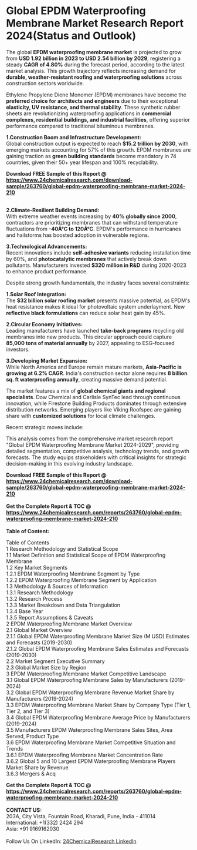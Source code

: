 <h1>Global EPDM Waterproofing Membrane Market Research Report 2024(Status and Outlook)</h1><p>The global <strong>EPDM waterproofing membrane market</strong> is projected to grow from <strong>USD 1.92 billion in 2023 to USD 2.54 billion by 2029</strong>, registering a steady <strong>CAGR of 4.80%</strong> during the forecast period, according to the latest market analysis. This growth trajectory reflects increasing demand for <strong>durable, weather-resistant roofing and waterproofing solutions</strong> across construction sectors worldwide.</p><p>Ethylene Propylene Diene Monomer (EPDM) membranes have become the <strong>preferred choice for architects and engineers</strong> due to their exceptional <strong>elasticity, UV resistance, and thermal stability</strong>. These synthetic rubber sheets are revolutionizing waterproofing applications in <strong>commercial complexes, residential buildings, and industrial facilities</strong>, offering superior performance compared to traditional bituminous membranes.</p><p><strong>1.Construction Boom and Infrastructure Development:</strong><br>
Global construction output is expected to reach <strong>$15.2 trillion by 2030</strong>, with emerging markets accounting for 57% of this growth. EPDM membranes are gaining traction as <strong>green building standards</strong> become mandatory in 74 countries, given their 50+ year lifespan and 100% recyclability.</p><div><b>Download FREE Sample of this Report @ 
            <a href="https://www.24chemicalresearch.com/download-sample/263760/global-epdm-waterproofing-membrane-market-2024-210">
            https://www.24chemicalresearch.com/download-sample/263760/global-epdm-waterproofing-membrane-market-2024-210</a></b></div><br><p><strong>2.Climate-Resilient Building Demand:</strong><br>
With extreme weather events increasing by <strong>40% globally since 2000</strong>, contractors are prioritizing membranes that can withstand temperature fluctuations from <strong>-40Â°C to 120Â°C</strong>. EPDM's performance in hurricanes and hailstorms has boosted adoption in vulnerable regions.</p><p><strong>3.Technological Advancements:</strong><br>
Recent innovations include <strong>self-adhesive variants</strong> reducing installation time by 60%, and <strong>photocatalytic membranes</strong> that actively break down pollutants. Manufacturers invested <strong>$320 million in R&amp;D</strong> during 2020-2023 to enhance product performance.</p><p>Despite strong growth fundamentals, the industry faces several constraints:</p><p><strong>1.Solar Roof Integration:</strong><br>
The <strong>$32 billion solar roofing market</strong> presents massive potential, as EPDM's heat resistance makes it ideal for photovoltaic system underlayment. New <strong>reflective black formulations</strong> can reduce solar heat gain by 45%.</p><p><strong>2.Circular Economy Initiatives:</strong><br>
Leading manufacturers have launched <strong>take-back programs</strong> recycling old membranes into new products. This circular approach could capture <strong>85,000 tons of material annually</strong> by 2027, appealing to ESG-focused investors.</p><p><strong>3.Developing Market Expansion:</strong><br>
While North America and Europe remain mature markets, <strong>Asia-Pacific is growing at 6.2% CAGR</strong>. India's construction sector alone requires <strong>8 billion sq. ft waterproofing annually</strong>, creating massive demand potential.</p><p>The market features a mix of <strong>global chemical giants and regional specialists</strong>. Dow Chemical and Carlisle SynTec lead through continuous innovation, while Firestone Building Products dominates through extensive distribution networks. Emerging players like Viking Roofspec are gaining share with <strong>customized solutions</strong> for local climate challenges.</p><p>Recent strategic moves include:</p><p>This analysis comes from the comprehensive market research report "Global EPDM Waterproofing Membrane Market 2024-2029", providing detailed segmentation, competitive analysis, technology trends, and growth forecasts. The study equips stakeholders with critical insights for strategic decision-making in this evolving industry landscape.</p><div><b>Download FREE Sample of this Report @ 
            <a href="https://www.24chemicalresearch.com/download-sample/263760/global-epdm-waterproofing-membrane-market-2024-210">
            https://www.24chemicalresearch.com/download-sample/263760/global-epdm-waterproofing-membrane-market-2024-210</a></b></div><br><div><b>Get the Complete Report & TOC @ 
            <a href="https://www.24chemicalresearch.com/reports/263760/global-epdm-waterproofing-membrane-market-2024-210">
            https://www.24chemicalresearch.com/reports/263760/global-epdm-waterproofing-membrane-market-2024-210</a></b></div><br>
            <b>Table of Content:</b><p>Table of Contents<br />
1 Research Methodology and Statistical Scope<br />
1.1 Market Definition and Statistical Scope of EPDM Waterproofing Membrane<br />
1.2 Key Market Segments<br />
1.2.1 EPDM Waterproofing Membrane Segment by Type<br />
1.2.2 EPDM Waterproofing Membrane Segment by Application<br />
1.3 Methodology & Sources of Information<br />
1.3.1 Research Methodology<br />
1.3.2 Research Process<br />
1.3.3 Market Breakdown and Data Triangulation<br />
1.3.4 Base Year<br />
1.3.5 Report Assumptions & Caveats<br />
2 EPDM Waterproofing Membrane Market Overview<br />
2.1 Global Market Overview<br />
2.1.1 Global EPDM Waterproofing Membrane Market Size (M USD) Estimates and Forecasts (2019-2030)<br />
2.1.2 Global EPDM Waterproofing Membrane Sales Estimates and Forecasts (2019-2030)<br />
2.2 Market Segment Executive Summary<br />
2.3 Global Market Size by Region<br />
3 EPDM Waterproofing Membrane Market Competitive Landscape<br />
3.1 Global EPDM Waterproofing Membrane Sales by Manufacturers (2019-2024)<br />
3.2 Global EPDM Waterproofing Membrane Revenue Market Share by Manufacturers (2019-2024)<br />
3.3 EPDM Waterproofing Membrane Market Share by Company Type (Tier 1, Tier 2, and Tier 3)<br />
3.4 Global EPDM Waterproofing Membrane Average Price by Manufacturers (2019-2024)<br />
3.5 Manufacturers EPDM Waterproofing Membrane Sales Sites, Area Served, Product Type<br />
3.6 EPDM Waterproofing Membrane Market Competitive Situation and Trends<br />
3.6.1 EPDM Waterproofing Membrane Market Concentration Rate<br />
3.6.2 Global 5 and 10 Largest EPDM Waterproofing Membrane Players Market Share by Revenue<br />
3.6.3 Mergers & Acq</p><div><b>Get the Complete Report & TOC @ 
            <a href="https://www.24chemicalresearch.com/reports/263760/global-epdm-waterproofing-membrane-market-2024-210">
            https://www.24chemicalresearch.com/reports/263760/global-epdm-waterproofing-membrane-market-2024-210</a></b></div><br><b>CONTACT US:</b><br>
            203A, City Vista, Fountain Road, Kharadi, Pune, India - 411014<br>
            International: +1(332) 2424 294<br>
            Asia: +91 9169162030 <br><br>
            Follow Us On LinkedIn: <a href="https://www.linkedin.com/company/24chemicalresearch/">24ChemicalResearch LinkedIn</a>